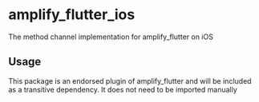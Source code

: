 # amplify_flutter_ios

The method channel implementation for amplify_flutter on iOS

## Usage

This package is an endorsed plugin of amplify_flutter and will be included as a transitive dependency. It does not need to be imported manually

